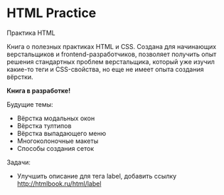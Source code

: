 # HTML Practice
Практика HTML

Книга о полезных практиках HTML и CSS. Создана для начинающих верстальщиков и frontend-разработчиков, позволяет получить опыт решения стандартных проблем верстальщика, который уже изучил какие-то теги и CSS-свойства, но еще не имеет опыта создания вёрстки.

**Книга в разработке!**

Будущие темы: 
* Вёрстка модальных окон
* Вёрстка тултипов 
* Вёрстка выпадающего меню
* Многоколоночные макеты
* Способы создания сеток


Задачи:
* Улучшить описание для тега label, добавить ссылку http://htmlbook.ru/html/label
